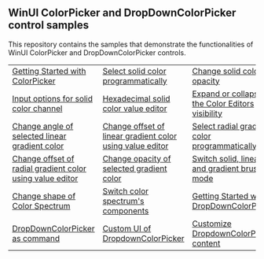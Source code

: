## WinUI ColorPicker and DropDownColorPicker control samples
This repository contains the samples that demonstrate the functionalities of WinUI ColorPicker and DropDownColorPicker controls.

<table>
 <tr>
  <td><a href="Samples/SelectSolidColors">Getting Started with ColorPicker</a></td>
  <td><a href="Samples/SelectSolidColors">Select solid color programmatically</a></td>
  <td><a href="Samples/SelectSolidColors">Change solid color opacity</a></td>
  <td><a href="Samples/SelectSolidColors">Switch solid color channels</a></td>
 </tr>
 <tr>  
  <td><a href="Samples/SelectSolidColors">Input options for solid color channel</a></td>
   <td><a href="Samples/SelectSolidColors">Hexadecimal solid color value editor</a></td>
  <td><a href="Samples/SelectSolidColors">Expand or collapse the Color Editors visibility</a></td>
  <td><a href="Samples/SelectLinearGradientColors">Select linear gradient color programmatically</a></td>
 </tr>
  <tr> 
  <td><a href="Samples/SelectGradientColors">Change angle of selected linear gradient color</a></td>
  <td><a href="Samples/SelectGradientColors">Change offset of linear gradient color using value editor</a></td>
  <td><a href="Samples/SelectRadialGradientColors">Select radial gradient color programmatically</a></td>
  <td><a href="Samples/SelectGradientColors">Change direction of selected radial gradient color</a></td>
 </tr>
  <tr> 
  <td><a href="Samples/SelectGradientColors">Change offset of radial gradient color using value editor</a></td>
   <td><a href="Samples/SelectGradientColors">Change opacity of selected gradient color</a></td>
  <td><a href="Samples/SelectGradientColors">Switch solid, linear and gradient brush mode</a></td>
  <td><a href="Samples/SelectGradientColors">Enable specific brush modes</a></td>
 </tr>
  <tr> 
  <td><a href="Samples/SelectGradientColors">Change shape of Color Spectrum</a></td>
  <td><a href="Samples/SelectGradientColors">Switch color spectrum's components</a></td>
  <td><a href="Samples/DropDown_ColorPicker">Getting Started with DropDownColorPicker</a></td>
  <td><a href="Samples/DropDown_ColorPicker">DropdownColorPicker features</a></td>
 </tr>
  <tr>  
  <td><a href="Samples/DropDownColorPicker_as_command">DropDownColorPicker as command</a></td>
  <td><a href="Samples/DropDownColorPicker_as_command">Custom UI of DropdownColorPicker</a></td>
  <td><a href="Samples/DropDownColorPicker_as_command">Customize DropdownColorPicker content</a></td>
 </tr>
</table>

